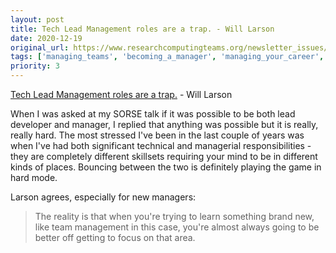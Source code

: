 ```yaml
---
layout: post
title: Tech Lead Management roles are a trap. - Will Larson
date: 2020-12-19
original_url: https://www.researchcomputingteams.org/newsletter_issues/0055
tags: ['managing_teams', 'becoming_a_manager', 'managing_your_career', 'technical_leadership']
priority: 3
---
```


<!-- markdownlint-disable MD033 -->
<!-- markdownlint-disable MD041 -->
<!-- markdownlint-disable MD049 -->

[Tech Lead Management roles are a trap.](https://lethain.com/tech-lead-managers/) - Will Larson

When I was asked at my SORSE talk if it was possible to be both lead developer and manager, I replied that anything was possible but it is really, really hard. The most stressed I've been in the last couple of years was when I've had both significant technical and managerial responsibilities - they are completely different skillsets requiring your mind to be in different kinds of places. Bouncing between the two is definitely playing the game in hard mode.

Larson agrees, especially for new managers:

> The reality is that when you're trying to learn something brand new, like team management in this case, you're almost always going to be better off getting to focus on that area.